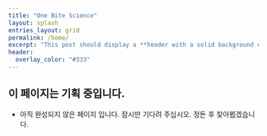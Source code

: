 ```yaml
---
title: "One Bite Science"
layout: splash
entries_layout: grid
permalink: /home/
excerpt: "This post should display a **header with a solid background color**, if the theme supports it."
header:
  overlay_color: "#333"
---
```




## 이 페이지는 기획 중입니다. 

- 아직 완성되지 않은 페이지 입니다. 잠시만 기다려 주십시오. 정돈 후 찾아뵙겠습니다.